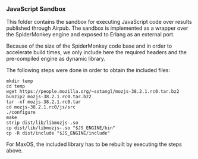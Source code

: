 ### JavaScript Sandbox

This folder contains the sandbox for executing JavaScript code over results published through Airpub.
The sandbox is implemented as a wrapper over the SpiderMonkey engine and exposed to Erlang as an external port.

Because of the size of the SpiderMonkey code base and in order to accelerate build times, we only include here
the required headers and the pre-compiled engine as dynamic library.

The following steps were done in order to obtain the included files:
```
mkdir temp
cd temp
wget https://people.mozilla.org/~sstangl/mozjs-38.2.1.rc0.tar.bz2
bunzip2 mozjs-38.2.1.rc0.tar.bz2
tar -xf mozjs-38.2.1.rc0.tar
cd mozjs-38.2.1.rc0/js/src
./configure
make
strip dist/lib/libmozjs-.so
cp dist/lib/libmozjs-.so "$JS_ENGINE/bin"
cp -R dist/include "$JS_ENGINE/include"
```

For MaxOS, the included library has to be rebuilt by executing the steps above.